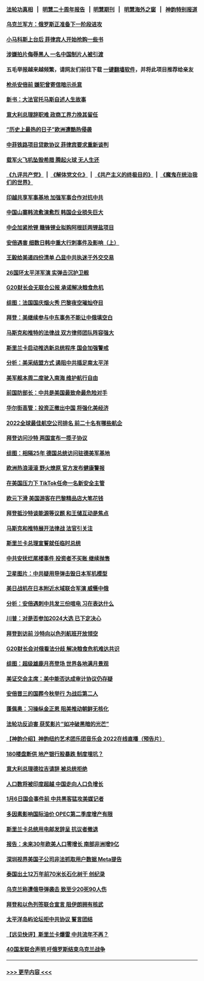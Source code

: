 #### [法轮功真相](https://github.com/gfw-breaker/truth/blob/master/README.md?t=0) &nbsp;&nbsp;|&nbsp;&nbsp; [明慧二十周年报告](https://github.com/gfw-breaker/mh-reports/blob/master/README.md?t=0) &nbsp;&nbsp;|&nbsp;&nbsp;[明慧期刊](https://github.com/gfw-breaker/mh-qikan) &nbsp;&nbsp;|&nbsp;&nbsp; [明慧海外之窗](https://github.com/gfw-breaker/mh-news/blob/master/README.md?t=0) &nbsp;&nbsp;|&nbsp;&nbsp; [神韵特别报道](https://github.com/gfw-breaker/mh-news/blob/master/shenyun.md?t=0)
#### [乌克兰军方：俄罗斯正准备下一阶段进攻](../pages/nsc418/n13783037.md?t=07180751) 
#### [小马科斯上台后 菲律宾人开始抢购一些书](../pages/nsc418/n13782956.md?t=07180751) 
#### [涉嫌拍片侮辱黑人 一名中国制片人被引渡](../pages/nsc418/n13782963.md?t=07180751) 
#### 五毛举报越来越频繁，请网友们前往下载 [一键翻墙软件](https://github.com/gfw-breaker/ssr-accounts)，并将此项目推荐给亲友
#### [枪杀安倍前 嫌犯曾寄信暗示杀意](../pages/nsc418/n13782958.md?t=07180751) 
#### [新书：大法官托马斯自述人生故事](../pages/nsc418/n13775714.md?t=07180751) 
#### [意大利总理辞职难 政商工界力挽其留任](../pages/nsc418/n13782842.md?t=07180751) 
#### [“历史上最热的日子”欧洲遭酷热侵袭](../pages/nsc418/n13782907.md?t=07180751) 
#### [中菲铁路项目贷款协议 菲律宾要求重新谈判](../pages/nsc418/n13782886.md?t=07180751) 
#### [载军火飞机坠毁希腊 腾起火球 无人生还](../pages/nsc418/n13782796.md?t=07180751) 
#### [《九评共产党》](https://github.com/begood0513/9ping.md/blob/master/README.md) &nbsp;|&nbsp; [《解体党文化》](../../../../jtdwh.md/blob/master/README.md)  &nbsp;|&nbsp; [《共产主义的终极目的》](../../../../gczydzjmd.md/blob/master/README.md) &nbsp;|&nbsp; [《魔鬼在统治我们的世界》](../../../../mgztzwmdsj.md/blob/master/README.md) 
#### [印越共享军事基地 加强军事合作对抗中共](../pages/nsc418/n13782674.md?t=07180751) 
#### [中国山寨韩流愈演愈烈 韩国企业损失巨大](../pages/nsc418/n13782577.md?t=07180751) 
#### [中企加紧抢锂 赣锋锂业拟购阿根廷两锂盐项目](../pages/nsc418/n13782559.md?t=07180751) 
#### [安倍遇害 细数日韩中重大行刺事件及影响（上）](../pages/nsc418/n13782524.md?t=07180751) 
#### [王毅给美递四份清单 凸显中共执迷于外交交易](../pages/nsc418/n13782364.md?t=07180751) 
#### [26国环太平洋军演 实弹击沉护卫舰](../pages/nsc418/n13782416.md?t=07180751) 
#### [G20财长会无联合公报 承诺解决粮食危机](../pages/nsc418/n13782318.md?t=07180751) 
#### [组图：法国国庆烟火秀 巴黎夜空璀灿夺目](../pages/nsc418/n13782220.md?t=07180751) 
#### [拜登：美继续参与中东事务不能让中俄填空白](../pages/nsc418/n13782254.md?t=07180751) 
#### [马斯克和推特的法律战 双方律师团队阵容强大](../pages/nsc418/n13781799.md?t=07180751) 
#### [斯里兰卡启动推选新总统程序 国会加强警戒](../pages/nsc418/n13782172.md?t=07180751) 
#### [分析：美采结盟方式 遏阻中共插足南太平洋](../pages/nsc418/n13782119.md?t=07180751) 
#### [美军舰本周二度驶入南海 维护航行自由](../pages/nsc418/n13782091.md?t=07180751) 
#### [前国防部长：中共是美国最致命最危险对手](../pages/nsc418/n13781920.md?t=07180751) 
#### [华尔街高管：投资正撤出中国 将强化美经济](../pages/nsc418/n13782023.md?t=07180751) 
#### [2022全球最佳航空公司排名 前二十名有哪些航企](../pages/nsc418/n13782015.md?t=07180751) 
#### [拜登访问沙特 两国宣布一揽子协议](../pages/nsc418/n13781868.md?t=07180751) 
#### [组图：相隔25年 德国总统访问驻德美军基地](../pages/nsc418/n13781443.md?t=07180751) 
#### [欧洲热浪滚滚 野火燎原 官方发布健康警报](../pages/nsc418/n13781853.md?t=07180751) 
#### [在美国压力下 TikTok任命一名新安全主管](../pages/nsc418/n13781857.md?t=07180751) 
#### [欧元下滑 美国游客在巴黎精品店大笔花钱](../pages/nsc418/n13781738.md?t=07180751) 
#### [拜登抵沙特谈能源等议题 和王储互动是焦点](../pages/nsc418/n13781816.md?t=07180751) 
#### [马斯克和推特展开法律战 法官引关注](../pages/nsc418/n13781693.md?t=07180751) 
#### [斯里兰卡总理宣誓就任临时总统](../pages/nsc418/n13781724.md?t=07180751) 
#### [中共安抚烂尾楼事件 投资者不买账 继续抛售](../pages/nsc418/n13781732.md?t=07180751) 
#### [卫星图片：中共疑用导弹击毁日本军机模型](../pages/nsc418/n13781733.md?t=07180751) 
#### [美日战机在日本附近水域联合军演 威慑中俄](../pages/nsc418/n13781581.md?t=07180751) 
#### [分析：安倍遇刺中共发三份唁电 习在表达什么](../pages/nsc418/n13781014.md?t=07180751) 
#### [川普：对是否参加2024大选 已下定决心](../pages/nsc418/n13781497.md?t=07180751) 
#### [拜登到访前 沙特向以色列航班开放领空](../pages/nsc418/n13781440.md?t=07180751) 
#### [G20财长会对俄看法分歧 解决粮食危机难达共识](../pages/nsc418/n13781362.md?t=07180751) 
#### [组图：超级雄鹿月亮登场 世界各地满月景观](../pages/nsc418/n13780666.md?t=07180751) 
#### [美证交会主席：美中能否达成审计协议仍存疑](../pages/nsc418/n13781244.md?t=07180751) 
#### [安倍晋三的国葬今秋举行 为战后第二人](../pages/nsc418/n13781276.md?t=07180751) 
#### [蓬佩奥：习操纵金正恩 阻美推动朝鲜无核化](../pages/nsc418/n13781070.md?t=07180751) 
#### [法轮功反迫害 获奖影片“如冲破黑暗的光芒”](../pages/nsc418/n13780400.md?t=07180751) 
#### [【神韵介绍】神韵纽约艺术团乐团音乐会 2022在线直播（预告片）](../pages/nsc418/n13780947.md?t=07180751) 
#### [180楼盘断供 地产银行股暴跌 制度埋坑？](../pages/nsc418/n13780778.md?t=07180751) 
#### [意大利总理德拉吉请辞 被总统拒绝](../pages/nsc418/n13781013.md?t=07180751) 
#### [人口数将被印度超越 中国走向人口负增长](../pages/nsc418/n13781026.md?t=07180751) 
#### [1月6日国会事件前 中共黑客猛攻美媒记者](../pages/nsc418/n13780891.md?t=07180751) 
#### [多因素影响国际油价 OPEC第二季度增产有限](../pages/nsc418/n13781010.md?t=07180751) 
#### [斯里兰卡总统用电邮发辞呈 抗议者撤退](../pages/nsc418/n13780807.md?t=07180751) 
#### [报告：未来30年欧美人口零增长 南部非洲增9亿](../pages/nsc418/n13780975.md?t=07180751) 
#### [深圳视界美国子公司非法抓取用户数据 Meta提告](../pages/nsc418/n13780952.md?t=07180751) 
#### [泰国出土12万年前70米长石化树干 创纪录](../pages/nsc418/n13780537.md?t=07180751) 
#### [乌克兰称遭俄导弹袭击 致至少20死90人伤](../pages/nsc418/n13780928.md?t=07180751) 
#### [拜登和以色列签联合宣言 阻伊朗拥有核武](../pages/nsc418/n13780902.md?t=07180751) 
#### [太平洋岛屿论坛拒中共协议 誓言团结](../pages/nsc418/n13780764.md?t=07180751) 
#### [【远见快评】斯里兰卡爆雷 中共流年不再？](../pages/nsc418/n13780457.md?t=07180751) 
#### [40国发联合声明 吁俄罗斯结束乌克兰战争](../pages/nsc418/n13780728.md?t=07180751) 

----
#### [ >>> 更早内容 <<< ](../indexes/nsc418-earlier.md)
